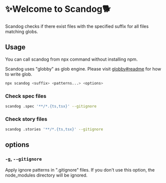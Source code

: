 # ✨Welcome to Scandog🐕

Scandog checks if there exist files with the specified suffix for all files matching globs.

## Usage

You can call scandog from npx command without installing npm.

Scandog uses "globby" as glob engine. Please visit [globby#readme] for how to write glob.

[globby#readme]: https://github.com/sindresorhus/globby#readme

```bash
npx scandog <suffix> <patterns...> <options>
```

### Check spec files

```bash
scandog .spec '**/*.{ts,tsx}' --gitignore
```

### Check story files

```bash
scandog .stories '**/*.{ts,tsx}' --gitignore
```

## options

### `-g`, `--gitignore`

Apply ignore patterns in ".gitignore" files. 
If you don't use this option, the node_modules directory will be ignored.
